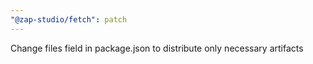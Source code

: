 ```yaml
---
"@zap-studio/fetch": patch
---
```


Change files field in package.json to distribute only necessary artifacts
